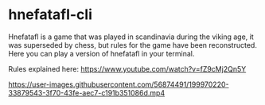# hnefatafl-cli

Hnefatafl is a game that was played in scandinavia during the viking age, it was superseded by chess, but rules for the game have been reconstructed. Here you can play a version of hnefatafl in your terminal.

Rules explained here: https://www.youtube.com/watch?v=fZ9cMj2Qn5Y





https://user-images.githubusercontent.com/56874491/199970220-33879543-3f70-43fe-aec7-c191b351086d.mp4

